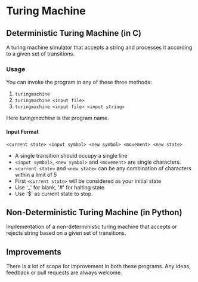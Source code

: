 Turing Machine
==============

## Deterministic Turing Machine (in C)
A turing machine simulator that accepts a string and processes it according to a given set of transitions.

### Usage

You can invoke the program in any of these three methods:

1. `turingmachine`
1. `turingmachine <input file>`
1. `turingmachine <input file> <input string>`
 
Here *turingmachine* is the program name.

#### Input Format

`<current state> <input symbol> <new symbol> <movement> <new state>`

* A single transition should occupy a single line
* `<input symbol>`, `<new symbol>` and `<movement>` are single characters.
* `<current state>` and `<new state>` can be any combination of characters within a limit of 5
* First `<current state>` will be considered as your initial state
* Use '_' for blank, '#' for halting state
* Use '$' as current state to stop.

## Non-Deterministic Turing Machine (in Python)

Implementation of a non-deterministic turing machine that accepts or rejects string based on a given set of transitions.

## Improvements

There is a lot of scope for improvement in both these programs. Any ideas, feedback or pull requests are always welcome.
